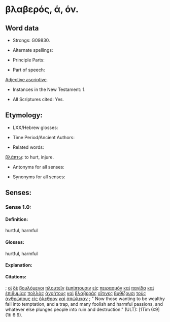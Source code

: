 # βλαβερός, ά, όν.

<!-- Status: S2=NeedsFinalCheck -->
<!-- Lexica used for edits: LN MM -->

## Word data

* Strongs: G09830.


* Alternate spellings:

* Principle Parts: 

* Part of speech: 

[Adjective ascriptive](http://ugg.readthedocs.io/en/latest/adjective_ascriptive.html). 

* Instances in the New Testament: 1.

* All Scriptures cited: Yes.

## Etymology: 

* LXX/Hebrew glosses: 

* Time Period/Ancient Authors: 

* Related words: 

[βλάπτω](../G09840/01.md): to hurt, injure.

* Antonyms for all senses:

* Synonyms for all senses: 

## Senses:

### Sense  1.0: 

#### Definition: 

hurtful, harmful

#### Glosses: 

hurtful, harmful

#### Explanation: 

#### Citations: 

; [οἱ](../G35880/01.md) [δὲ](../G11610/01.md) [βουλόμενοι](../G10140/01.md) [πλουτεῖν](../G41470/01.md) [ἐμπίπτουσιν](../G17060/01.md) [εἰς](../G15190/01.md) [πειρασμὸν](../G39860/01.md) [καὶ](../G25320/01.md) [παγίδα](../G38030/01.md) [καὶ](../G25320/01.md) [ἐπιθυμίας](../G19390/01.md) [πολλὰς](../G41830/01.md) [ἀνοήτους](../G04530/01.md) [καὶ](../G25320/01.md) [βλαβεράς](../G09830/01.md) [αἵτινες](../G37480/01.md) [βυθίζουσι](../G10360/01.md) [τοὺς](../G35880/01.md) [ἀνθρώπους](../G04440/01.md) [εἰς](../G15190/01.md) [ὄλεθρον](../G36390/01.md) [καὶ](../G25320/01.md) [ἀπώλειαν](../G06840/01.md)
; " Now those wanting to be wealthy fall into temptation, and a trap, and many foolish and harmful passions, and whatever else plunges people into ruin and destruction." (ULT): 
[1Tim 6:9](1ti 6:9).
